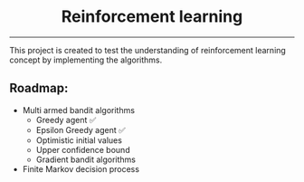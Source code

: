 <h1 align="center">Reinforcement learning</h1>
<hr>
<p>This project is created to test the understanding of reinforcement learning concept by implementing the algorithms.</p>


## Roadmap:

- Multi armed bandit algorithms
  - Greedy agent  :white_check_mark:
  - Epsilon Greedy agent  :white_check_mark:
  - Optimistic initial values
  - Upper confidence bound
  - Gradient bandit algorithms
- Finite Markov decision process